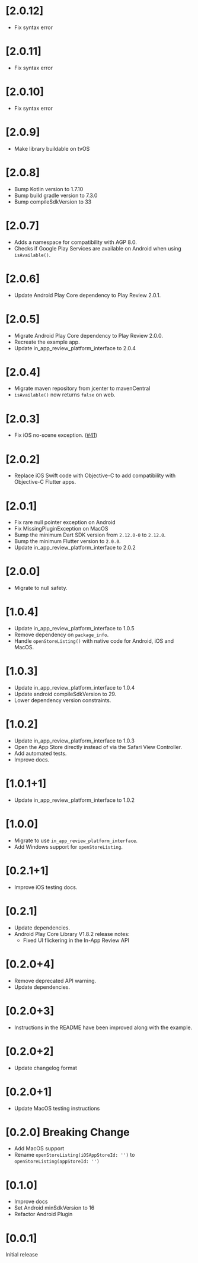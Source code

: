 # [2.0.12]

- Fix syntax error

# [2.0.11]

- Fix syntax error

# [2.0.10]

- Fix syntax error

# [2.0.9]

- Make library buildable on tvOS

# [2.0.8]

- Bump Kotlin version to 1.7.10
- Bump build gradle version to 7.3.0
- Bump compileSdkVersion to 33

# [2.0.7]

- Adds a namespace for compatibility with AGP 8.0.
- Checks if Google Play Services are available on Android when using `isAvailable()`. 

# [2.0.6]
- Update Android Play Core dependency to Play Review 2.0.1.

# [2.0.5]

- Migrate Android Play Core dependency to Play Review 2.0.0.
- Recreate the example app.
- Update in_app_review_platform_interface to 2.0.4

# [2.0.4]

- Migrate maven repository from jcenter to mavenCentral
- `isAvailable()` now returns `false` on web.

# [2.0.3]

- Fix iOS no-scene exception. ([#41](https://github.com/britannio/in_app_review/issues/41))
# [2.0.2]

- Replace iOS Swift code with Objective-C to add compatibility with Objective-C Flutter apps.

# [2.0.1]

- Fix rare null pointer exception on Android
- Fix MissingPluginException on MacOS
- Bump the minimum Dart SDK version from `2.12.0-0` to `2.12.0`.
- Bump the minimum Flutter version to `2.0.0`.
- Update in_app_review_platform_interface to 2.0.2

# [2.0.0]

- Migrate to null safety.

# [1.0.4]

- Update in_app_review_platform_interface to 1.0.5
- Remove dependency on `package_info`.
- Handle `openStoreListing()` with native code for Android, iOS and MacOS.

# [1.0.3]

- Update in_app_review_platform_interface to 1.0.4
- Update android compileSdkVersion to 29.
- Lower dependency version constraints.

# [1.0.2]

- Update in_app_review_platform_interface to 1.0.3
- Open the App Store directly instead of via the Safari View Controller.
- Add automated tests.
- Improve docs.

# [1.0.1+1]

- Update in_app_review_platform_interface to 1.0.2

# [1.0.0]

- Migrate to use `in_app_review_platform_interface`.
- Add Windows support for `openStoreListing`.

# [0.2.1+1]

- Improve iOS testing docs.

# [0.2.1]

- Update dependencies.
- Android Play Core Library V1.8.2 release notes:
    - Fixed UI flickering in the In-App Review API

# [0.2.0+4]

- Remove deprecated API warning.
- Update dependencies.

# [0.2.0+3]

- Instructions in the README have been improved along with the example.

# [0.2.0+2]

- Update changelog format

# [0.2.0+1]

- Update MacOS testing instructions

# [0.2.0] Breaking Change

- Add MacOS support
- Rename `openStoreListing(iOSAppStoreId: '')` to `openStoreListing(appStoreId: '')` 

# [0.1.0]

- Improve docs
- Set Android minSdkVersion to 16
- Refactor Android Plugin

# [0.0.1]

Initial release
